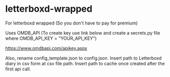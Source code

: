# letterboxd-wrapped
For letterboxd wrapped (So you don't have to pay for premium)

Uses OMDB_API (To create key use link below and create a secrets.py file where OMDB_API_KEY = "YOUR_API_KEY")

https://www.omdbapi.com/apikey.aspx

Also, rename config_template.json to config.json. 
Insert path to Letterboxd diary in csv form at csv file path. 
Insert path to cache once created after the first api call. 